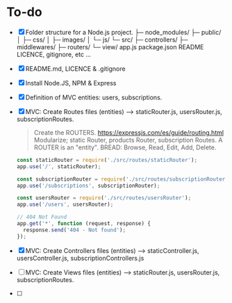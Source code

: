 # To-do

- [x] Folder structure for a Node.js project.
      ├─ node_modules/
      ├─ public/
      │ ├─ css/
      │ ├─ images/
      │ └─ js/
      └─ src/
      ├─ controllers/
      ├─ middlewares/
      ├─ routers/
      └─ view/
      app.js
      package.json
      README
      LICENCE, gitignore, etc ...
- [x] README.md, LICENCE & .gitignore
- [x] Install Node.JS, NPM & Express
- [x] Definition of MVC entities: users, subscriptions.
- [x] MVC: Create Routes files (entities) --> staticRouter.js, usersRouter.js, subscriptionRoutes.

  > Create the ROUTERS. https://expressjs.com/es/guide/routing.html
  > Modularize; static Router, products Router, subscription Routes.
  > A ROUTER is an "entity". BREAD: Browse, Read, Edit, Add, Delete.

  ```js
  const staticRouter = require('./src/routes/staticRouter');
  app.use('/', staticRouter);

  const subscriptionRouter = require('./src/routes/subscriptionRouter');
  app.use('/subscriptions', subscriptionRouter);

  const usersRouter = require('./src/routes/usersRouter');
  app.use('/users', usersRouter);

  // 404 Not Found
  app.get('*', function (request, response) {
    response.send('404 - Not found');
  });
  ```

- [x] MVC: Create Controllers files (entities) --> staticController.js, usersController.js, subscriptionControllers.js
- [ ] MVC: Create Views files (entities) --> staticRouter.js, usersRouter.js, subscriptionRoutes.
- [ ]

```

```
